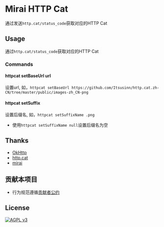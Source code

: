 # Mirai HTTP Cat

通过发送`http.cat/status_code`获取对应的HTTP Cat

## Usage

通过`http.cat/status_code`获取对应的HTTP Cat

### Commands

#### httpcat setBaseUrl url

设置url, 如，`httpcat setBaseUrl https://github.com/Itsusinn/http.cat.zh-CN/tree/master/public/images-zh_CN-png` 

#### httpcat setSuffix

设置后缀名, 如，`httpcat setSuffixName .png`
* 使用`httpcat setSuffixName null`设置后缀名为空

## Thanks

* [OkHttp](https://github.com/square/okhttp)
* [http.cat](https://github.com/httpcats/http.cat)
* [mirai](https://github.com/mamoe/mirai)

## 贡献本项目

* 行为规范遵循[贡献者公约](./CODE_OF_CONDUCT.md) 

## License

[![AGPL v3](http://www.gnu.org/graphics/agplv3-with-text-162x68.png)](./LICENSE.md)
